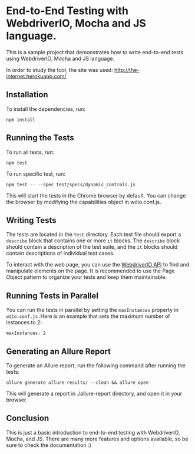 # End-to-End Testing with WebdriverIO, Mocha and JS language.

This is a sample project that demonstrates how to write end-to-end tests using WebdriverIO, Mocha and JS language.

In order to study the tool, the site was used:
http://the-internet.herokuapp.com/

## Installation
To install the dependencies, run:

```
npm install
```

## Running the Tests
To run all tests, run:

```
npm test
```
To run specific test, run:
```
npm test -- --spec test/specs/dynamic_controls.js
```

This will start the tests in the Chrome browser by default. You can change the browser by modifying the capabilities object in wdio.conf.js.

## Writing Tests
The tests are located in the `test` directory. Each test file should export a `describe` block that contains one or more `it` blocks. The `describe` block should contain a description of the test suite, and the `it` blocks should contain descriptions of individual test cases.

To interact with the web page, you can use the [WebdriverIO API](https://webdriver.io/docs/api) to find and manipulate elements on the page. It is recommended to use the Page Object pattern to organize your tests and keep them maintainable.


## Running Tests in Parallel
You can run the tests in parallel by setting the `maxInstances` property in `wdio.conf.js.`Here is an example that sets the maximum number of instances to 2:

```
maxInstances: 2
```

## Generating an Allure Report
To generate an Allure report, run the following command after running the tests:

```
allure generate allure-results/ --clean && allure open
```

This will generate a report in ./allure-report directory, and open it in your browser.

## Conclusion
This is just a basic introduction to end-to-end testing with WebdriverIO, Mocha, and JS. There are many more features and options available, so be sure to check the documentation :)